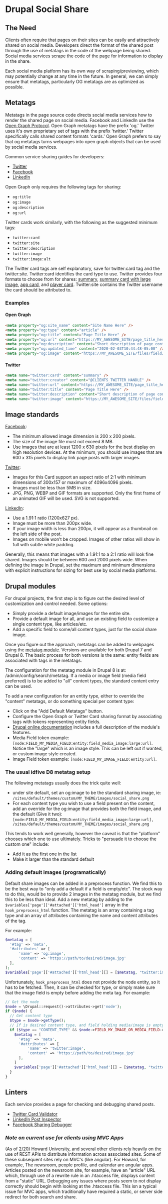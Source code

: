 # Drupal Social Share

## The Need

Clients often require that pages on their sites can be easily and attractively shared on social media. Developers direct the format of the shared post through the use of metatags in the code of the webpage being shared. Social media services scrape the code of the page for information to display in the share.

Each social media platform has its own way of scraping/previewing, which may potentially change at any time in the future. In general, we can simply ensure that metatags, particularly OG metatags are as optimized as possible.

## Metatags

Metatags in the page source code directs social media services how to render the shared page on social media. Facebook and LinkedIn use the [Open Graph Protocol](https://ogp.me/). Open Graph metatags have the prefix 'og.' Twitter uses it's own proprietary set of tags with the prefix 'twitter.' Twitter specifically calls shared content formats 'cards.' Open Graph prefers to say that og metatags turns webpages into open graph objects that can be used by social media services.

Common service sharing guides for developers:

- [Twitter](https://developer.twitter.com/en/docs/tweets/optimize-with-cards/overview/abouts-cards)
- [Facebook](https://developers.facebook.com/docs/sharing/webmasters/)
- [LinkedIn](https://www.linkedin.com/help/linkedin/answer/46687/making-your-website-shareable-on-linkedin?lang=en)

Open Graph only requires the following tags for sharing:

- `og:title`
- `og:image`
- `og:description`
- `og:url`

Twitter cards work similarly, with the following as the suggested minimum tags:

- `twitter:card`
- `twitter:site`
- `twitter:description`
- `twitter:image`
- `twitter:image:alt`

The Twitter card tags are self explanatory, save for twitter:card tag and the twitter:site. Twitter:card identifies the card type to use. Twitter provides four formats to choose from for shares: [summary](https://developer.twitter.com/en/docs/tweets/optimize-with-cards/overview/summary), [summary card with large image](https://developer.twitter.com/en/docs/tweets/optimize-with-cards/overview/summary-card-with-large-image), [app card](https://developer.twitter.com/en/docs/tweets/optimize-with-cards/overview/app-card), and [player card](https://developer.twitter.com/en/docs/tweets/optimize-with-cards/overview/player-card). Twitter:site contains the Twitter username the card should be attributed to.

### Examples

#### Open Graph

```html
<meta property="og:site_name" content="Site Name Here" />
<meta property="og:type" content="article" />
<meta property="og:title" content="Page Title Here" />
<meta property="og:url" content="https://MY_AWESOME_SITE/page_title_here" />
<meta property="og:description" content="Short description of page content goes here." />
<meta property="og:updated_time" content="2020-02-03T10:44:48-05:00" />
<meta property="og:image" content="https://MY_AWESOME_SITE/files/field/image/SOCIAL_IMAGE.jpg" />
```

#### Twitter

```html
<meta name="twitter:card" content="summary" />
<meta name="twitter:creator" content="@CLIENTS_TWITTER_HANDLE" />
<meta name="twitter:url" content="https://MY_AWESOME_SITE/page_title_here" />
<meta name="twitter:title" content="Page Title Here" />
<meta name="twitter:description" content="Short description of page content goes here." />
<meta name="twitter:image" content="https://MY_AWESOME_SITE/files/field/image/SOCIAL_IMAGE.jpg" />
```

## Image standards

[Facebook](https://developers.facebook.com/docs/sharing/webmasters/images/):

- The minimum allowed image dimension is 200 x 200 pixels.
- The size of the image file must not exceed 8 MB.
- Use images that are at least 1200 x 630 pixels for the best display on high resolution devices. At the minimum, you should use images that are 600 x 315 pixels to display link page posts with larger images.

[Twitter](https://developer.twitter.com/en/docs/tweets/optimize-with-cards/overview/summary-card-with-large-image):

- Images for this Card support an aspect ratio of 2:1 with minimum dimensions of 300x157 or maximum of 4096x4096 pixels.
- Images must be less than 5MB in size.
- JPG, PNG, WEBP and GIF formats are supported. Only the first frame of an animated GIF will be used. SVG is not supported.

[LinkedIn](https://www.linkedin.com/help/linkedin/answer/70781/image-specifications-for-your-linkedin-pages-and-career-pages?lang=en):

- Use a 1.91:1 ratio (1200x627 px).
- Image must be more than 200px wide.
- If your image width is less than 200px, it will appear as a thumbnail on the left side of the post.
- Images on mobile won’t be cropped. Images of other ratios will show in full with subtle white padding.

Generally, this means that images with a 1.91:1 to a 2:1 ratio will look fine shared. Images should be between 600 and 2000 pixels wide. When defining the image in Drupal, set the maximum and minimum dimensions with explicit instructions for sizing for best use by social media platforms.

## Drupal modules

For drupal projects, the first step is to figure out the desired level of customization and control needed. Some options:

- Simply provide a default image/images for the entire site.
- Provide a default image for all, and use an existing field to customize a single content type, like articles/etc.
- Add a specific field to some/all content types, just for the social share image.

Once you figure out the approach, metatags can be added to webpages using the [metatag module](https://www.drupal.org/project/metatag). Versions are available for both Drupal 7 and Drupal 8. The basic process for both versions is the same: entity fields are associated with tags in the metatags.

The configuration for the metatag module in Drupal 8 is at: /admin/config/search/metatag. If a media or image field (media field preferred) is to be added to "all" content types, the standard content entry can be used.

To add a new configuration for an entity type, either to override the "content" metatags, or do something special per content type:

- Click on the "Add Default Metatags" button.
- Configure the Open Graph or Twitter Card sharing format by associating tags with tokens representing entity fields.
- [Drupal online documentation](https://www.drupal.org/docs/8/modules/metatag/features-of-metatag-for-drupal-8) includes a full description of the module's features.
- Media Field token example: `[node:FIELD_MY_MEDIA_FIELD:entity:field_media_image:large:url]`. Notice the "large" which is an image style. This can be left out if wanted, or custom image style created.
- Image Field token example: `[node:FIELD_MY_IMAGE_FIELD:entity:url]`.

### The usual idfive D8 metatag setup

The following metatags usually does the trick quite well:

- under site default, set an og:image to be the standard sharing image, ie: `/sites/default/themes/custom/MY_THEME/images/social_share.png`
- For each content type you wish to use a field present on the content, add an override for the og:image that provides both the field image, and the default (Give it two): `[node:FIELD_MY_MEDIA_FIELD:entity:field_media_image:large:url], /sites/default/themes/custom/MY_THEME/images/social_share.png`

This tends to work well generally, however the caveat is that the "platform" chooses which one to use ultimately. Tricks to "persuade it to choose the custom one" include:

- Add it as the first one in the list
- Make it larger than the standard default

### Adding default images (programatically)

Default share images can be added in a preprocess function. We find this to be the best way to "only add a default if a field is empty/etc". The stock way to do this, would be to provide 2 images in the metatag module, but we find this to be less than ideal. Add a new metatag by adding to the `$variables['page']['#attached']['html_head']` array in the `hook_preprocess_html` function. The metatag is an array containing a tag type and an array of attributes containing the name and content attributes of the tag.

For example:

```php
$metatag = [
  '#tag' => 'meta',
  '#attributes' => [
      'name' => 'og:image',
      'content' => 'https://path/to/desired/image.jpg'
  ],
];
$variables['page']['#attached']['html_head'][] = [$metatag, "twitter:image"];
```

Unfortunately, `hook_preprocess_html` does not provide the node entity, so it has to be fetched. Then, it can be checked for type, or simply make sure that the image field is empty before adding the meta tag. For example:

```php
// Get the node
$node = \Drupal::request()->attributes->get('node');
if ($node) {
  // Get content type
  $type = $node->getType();
  // If is desired content type, and field holding media/image is empty
  if ($type == "CONTENT_TYPE" && $node->FIELD_MY_IMAGE_OR_MEDIA_FIELD->isEmpty()) {
    $metatag = [
      '#tag' => 'meta',
      '#attributes' => [
          'name' => 'twitter:image',
          'content' => 'https://path/to/desired/image.jpg'
      ],
    ]
    $variables['page']['#attached']['html_head'][] = [$metatag, "twitter:image"];
  }
}
```

## Linters

Each service provides a page for checking and debugging shared posts.

- [Twitter Card Validator](https://cards-dev.twitter.com/validator)
- [LinkedIn Post Inspector](https://www.linkedin.com/post-inspector/)
- [Facebook Sharing Debugger](https://developers.facebook.com/tools/debug/)

### _Note on current use for clients using MVC Apps_

(As of 2/20) Howard University, and several other clients rely heavily on the use of REST APIs to distribute information across associated sites. Some of these subsequent sites rely on MVC's (like angular). For Howard, for example, The newsroom, people profile, and calendar are angular apps. Articles posted on the newsroom site, for example, have an "article" URL which, through use of a rewrite rule in an .htaccess file, displays content from a "static" URL. Debugging any issues where posts seem to not display correctly should begin with looking at the .htaccess file. This isn a typical issue for MVC apps, which traditionally have required a static, or server side redirect for both search and share.
